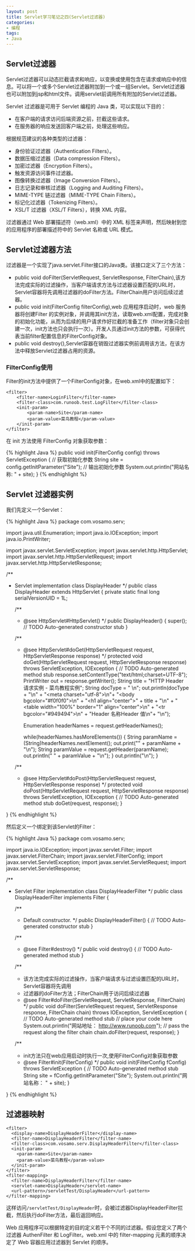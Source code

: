 ```yaml
---
layout: post
title: Servlet学习笔记之四(Servlet过滤器)
categories:
- 编程
tags:
- Java
---
```


## Servlet过滤器

Servlet过滤器可以动态拦截请求和响应，以变换或使用包含在请求或响应中的信息。可以将一个或多个Servlet过滤器附加到一个或一组Servlet。Servlet过滤器也可以附加到jsp和html文件。调用servlet前调用所有附加的Servlet过滤器。

Servlet 过滤器是可用于 Servlet 编程的 Java 类，可以实现以下目的：

- 在客户端的请求访问后端资源之前，拦截这些请求。
- 在服务器的响应发送回客户端之前，处理这些响应。

根据规范建议的各种类型的过滤器：

- 身份验证过滤器（Authentication Filters）。
- 数据压缩过滤器（Data compression Filters）。
- 加密过滤器（Encryption Filters）。
- 触发资源访问事件过滤器。
- 图像转换过滤器（Image Conversion Filters）。
- 日志记录和审核过滤器（Logging and Auditing Filters）。
- MIME-TYPE 链过滤器（MIME-TYPE Chain Filters）。
- 标记化过滤器（Tokenizing Filters）。
- XSL/T 过滤器（XSL/T Filters），转换 XML 内容。

过滤器通过 Web 部署描述符（web.xml）中的 XML 标签来声明，然后映射到您的应用程序的部署描述符中的 Servlet 名称或 URL 模式。

## Servlet过滤器方法

过滤器是一个实现了java.servlet.Filter接口的Java类。该接口定义了三个方法：

- public void doFilter(ServletRequest, ServletResponse, FilterChain),该方法完成实际的过滤操作，当客户端请求方法与过滤器设置匹配的URL时，Servlet容器将先调用过滤器的doFilter方法。FilterChain用户访问后续过滤器。
- public void init(FilterConfig filterConfig),web 应用程序启动时，web 服务器将创建Filter 的实例对象，并调用其init方法，读取web.xml配置，完成对象的初始化功能，从而为后续的用户请求作好拦截的准备工作（filter对象只会创建一次，init方法也只会执行一次）。开发人员通过init方法的参数，可获得代表当前filter配置信息的FilterConfig对象。
- public void destroy(),Servlet容器在销毁过滤器实例前调用该方法，在该方法中释放Servlet过滤器占用的资源。

### FilterConfig使用

Filter的init方法中提供了一个FilterConfig对象，在web.xml中的配置如下：

```
<filter>
	<filter-name>LoginFilter</filter-name>
	<filter-class>com.runoob.test.LogFilter</filter-class>
	<init-param>
		<param-name>Site</param-name>
		<param-value>菜鸟教程</param-value>
	</init-param>
</filter>
```

在 init 方法使用 FilterConfig 对象获取参数：

{% highlight Java %}
public void  init(FilterConfig config) throws ServletException {
	// 获取初始化参数
	String site = config.getInitParameter("Site");
	// 输出初始化参数
	System.out.println("网站名称: " + site);
}
{% endhighlight %}

## Servlet 过滤器实例

我们先定义一个Servlet：

{% highlight Java %}
package com.vosamo.serv;

import java.util.Enumeration;
import java.io.IOException;
import java.io.PrintWriter;

import javax.servlet.ServletException;
import javax.servlet.http.HttpServlet;
import javax.servlet.http.HttpServletRequest;
import javax.servlet.http.HttpServletResponse;

/**
 * Servlet implementation class DisplayHeader
 */
public class DisplayHeader extends HttpServlet {
	private static final long serialVersionUID = 1L;

    /**
     * @see HttpServlet#HttpServlet()
     */
    public DisplayHeader() {
        super();
        // TODO Auto-generated constructor stub
    }

	/**
	 * @see HttpServlet#doGet(HttpServletRequest request, HttpServletResponse response)
	 */
	protected void doGet(HttpServletRequest request, HttpServletResponse response) throws ServletException, IOException {
		// TODO Auto-generated method stub
	    response.setContentType("text/html;charset=UTF-8");
		PrintWriter out = response.getWriter();
		String title = "HTTP Header 请求实例 - 菜鸟教程实例";
        String docType =
            "<!DOCTYPE html> \n";
            out.println(docType +
            "<html>\n" +
            "<head><meta charset=\"utf-8\"><title>" + title + "</title></head>\n"+
            "<body bgcolor=\"#f0f0f0\">\n" +
            "<h1 align=\"center\">" + title + "</h1>\n" +
            "<table width=\"100%\" border=\"1\" align=\"center\">\n" +
            "<tr bgcolor=\"#949494\">\n" +
            "<th>Header 名称</th><th>Header 值</th>\n"+
            "</tr>\n");

        Enumeration headerNames = request.getHeaderNames();

        while(headerNames.hasMoreElements()) {
            String paramName = (String)headerNames.nextElement();
            out.print("<tr><td>" + paramName + "</td>\n");
            String paramValue = request.getHeader(paramName);
            out.println("<td> " + paramValue + "</td></tr>\n");
        }
        out.println("</table>\n</body></html>");
	}

	/**
	 * @see HttpServlet#doPost(HttpServletRequest request, HttpServletResponse response)
	 */
	protected void doPost(HttpServletRequest request, HttpServletResponse response) throws ServletException, IOException {
		// TODO Auto-generated method stub
		doGet(request, response);
	}

}
{% endhighlight %}

然后定义一个绑定到该Servlet的Filter：

{% highlight Java %}
package com.vosamo.serv;

import java.io.IOException;
import javax.servlet.Filter;
import javax.servlet.FilterChain;
import javax.servlet.FilterConfig;
import javax.servlet.ServletException;
import javax.servlet.ServletRequest;
import javax.servlet.ServletResponse;

/**
 * Servlet Filter implementation class DisplayHeaderFilter
 */
public class DisplayHeaderFilter implements Filter {

    /**
     * Default constructor.
     */
    public DisplayHeaderFilter() {
        // TODO Auto-generated constructor stub
    }

	/**
	 * @see Filter#destroy()
	 */
	public void destroy() {
		// TODO Auto-generated method stub
	}

	/**
	 * 该方法完成实际的过滤操作，当客户端请求与过滤设置匹配的URL时，Servlet容器将先调用
	 * 过滤器的doFilter方法；FilterChain用于访问后续过滤器
	 * @see Filter#doFilter(ServletRequest, ServletResponse, FilterChain)
	 */
	public void doFilter(ServletRequest request, ServletResponse response, FilterChain chain) throws IOException, ServletException {
		// TODO Auto-generated method stub
		// place your code here
	    System.out.println("网站地址： http://www.runoob.com");
		// pass the request along the filter chain
		chain.doFilter(request, response);
	}

	/**
	 * init方法只在web应用启动时执行一次,使用FilterConfig对象获取参数
	 * @see Filter#init(FilterConfig)
	 */
	public void init(FilterConfig fConfig) throws ServletException {
		// TODO Auto-generated method stub
	    String site = fConfig.getInitParameter("Site");
	    System.out.println("网站名称： " + site);
	}

}
{% endhighlight %}

## 过滤器映射

```
<filter>
  <display-name>DisplayHeaderFilter</display-name>
  <filter-name>DisplayHeaderFilter</filter-name>
  <filter-class>com.vosamo.serv.DisplayHeaderFilter</filter-class>
  <init-param>
    <param-name>Site</param-name>
    <param-value>菜鸟教程</param-value>
  </init-param>
</filter>
<filter-mapping>
  <filter-name>DisplayHeaderFilter</filter-name>
  <servlet-name>DisplayHeader</servlet-name>
  <url-pattern>/servletTest/DisplayHeader</url-pattern>
</filter-mapping>
```

这样访问`/servletTest/DisplayHeader`时，会被过滤器DisplayHeaderFilter拦截，然后执行doFilter方法，最后返回响应。

Web 应用程序可以根据特定的目的定义若干个不同的过滤器。假设您定义了两个过滤器 AuthenFilter 和 LogFilter。web.xml 中的 filter-mapping 元素的顺序决定了 Web 容器应用过滤器到 Servlet 的顺序。
